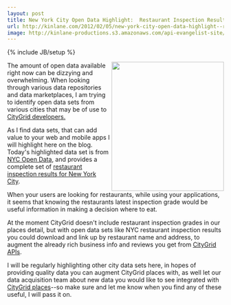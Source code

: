 ```yaml
---
layout: post
title: New York City Open Data Highlight:  Restaurant Inspection Results
url: http://kinlane.com/2012/02/05/new-york-city-open-data-highlight--restaurant-inspection-results/
image: http://kinlane-productions.s3.amazonaws.com/api-evangelist-site/blog/nyc-sanitary-inspectioin-grade.png
---
```

{% include JB/setup %}
<p>
     <a title="restaurant inspection results for New York City" href="http://nycopendata.socrata.com/Health/Restaurant-Inspection-Results/4vkw-7nck"><img class="aligncenter size-medium wp-image-597" title="nyc-sanitary-inspectioin-grade" src="http://www.citygridmedia.com/developer/wp-content/uploads/2012/02/nyc-sanitary-inspectioin-grade-261x300.png" alt="" width="261" height="300" align="right" /></a>The amount of open data available right now can be dizzying and overwhelming. When looking through various data repositories and data marketplaces, I am trying to identify open data sets from various cities that may be of use to <a title="CityGrid Developers" href="http://developer.citygridmedia.com/">CityGrid developers.</a>
</p>
<p>
     As I find data sets, that can add value to your web and mobile apps I will highlight here on the blog. Today's highlighted data set is from <a title="NYC Open Data" href="http://nycopendata.socrata.com/">NYC Open Data</a>, and provides a complete set of <a title="restaurant inspection results for New York City" href="http://nycopendata.socrata.com/Health/Restaurant-Inspection-Results/4vkw-7nck">restaurant inspection results for New York City</a>.
</p>
<p>
     When your users are looking for restaurants, while using your applications, it seems that knowing the restaurants latest inspection grade would be useful information in making a decision where to eat.
</p>
<p>
     At the moment CityGrid doesn't include restaurant inspection grades in our places detail, but with open data sets like NYC restaurant inspection results you could download and link up by restaurant name and address, to augment the already rich business info and reviews you get from <a title="CityGrid APIs" href="http://docs.citygridmedia.com/display/citygridv2/CityGrid+APIs">CityGrid APIs</a>.
</p>
<p>
     I will be regularly highlighting other city data sets here, in hopes of providing quality data you can augment CityGrid places with, as well let our data acquisition team about new data you would like to see integrated with <a title="CityGrid Places" href="http://docs.citygridmedia.com/display/citygridv2/Places+API">CityGrid places</a>--so make sure and let me know when you find any of these useful, I will pass it on.
</p>